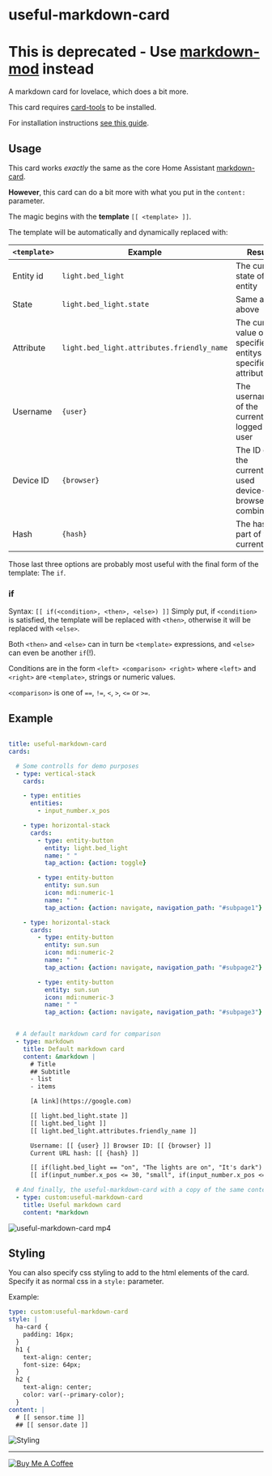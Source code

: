 useful-markdown-card
====================

# This is deprecated - Use [markdown-mod](https://github.com/thomasloven/lovelace-markdown-mod) instead

A markdown card for lovelace, which does a bit more.

This card requires [card-tools](https://github.com/thomasloven/lovelace-card-tools) to be installed.

For installation instructions [see this guide](https://github.com/thomasloven/hass-config/wiki/Lovelace-Plugins).

## Usage
This card works *exactly* the same as the core Home Assistant [markdown-card](https://www.home-assistant.io/lovelace/markdown/).

**However**, this card can do a bit more with what you put in the `content:` parameter.

The magic begins with the **template** `[[ <template> ]]`.

The template will be automatically and dynamically replaced with:

| `<template>` | Example | Result
| ------------ | ------- | ------
| Entity id | `light.bed_light` | The current state of the entity
| State | `light.bed_light.state` | Same as above
| Attribute | `light.bed_light.attributes.friendly_name` | The current value of the specified entitys specified attribute
| Username | `{user}` | The username of the currently logged in user
| Device ID | `{browser}` | The ID of the currently used device-browser combination
| Hash | `{hash}` | The hash part of the current URL

Those last three options are probably most useful with the final form of the template: The `if`.

### if

Syntax: `[[ if(<condition>, <then>, <else>) ]]`
Simply put, if `<condition>` is satisfied, the template will be replaced with `<then>`, otherwise it will be replaced with `<else>`.

Both `<then>` and `<else>` can in turn be `<template>` expressions, and `<else>` can even be another `if`(!).

Conditions are in the form `<left> <comparison> <right>` where `<left>` and `<right>` are `<template>`, strings or numeric values.

`<comparison>` is one of `==`, `!=`, `<`, `>`, `<=` or `>=`.

## Example
```yaml

title: useful-markdown-card
cards:

  # Some controlls for demo purposes
  - type: vertical-stack
    cards:

    - type: entities
      entities:
        - input_number.x_pos

    - type: horizontal-stack
      cards:
        - type: entity-button
          entity: light.bed_light
          name: " "
          tap_action: {action: toggle}

        - type: entity-button
          entity: sun.sun
          icon: mdi:numeric-1
          name: " "
          tap_action: {action: navigate, navigation_path: "#subpage1"}

    - type: horizontal-stack
      cards:
        - type: entity-button
          entity: sun.sun
          icon: mdi:numeric-2
          name: " "
          tap_action: {action: navigate, navigation_path: "#subpage2"}

        - type: entity-button
          entity: sun.sun
          icon: mdi:numeric-3
          name: " "
          tap_action: {action: navigate, navigation_path: "#subpage3"}


  # A default markdown card for comparison
  - type: markdown
    title: Default markdown card
    content: &markdown |
      # Title
      ## Subtitle
      - list
      - items

      [A link](https://google.com)

      [[ light.bed_light.state ]]
      [[ light.bed_light ]]
      [[ light.bed_light.attributes.friendly_name ]]

      Username: [[ {user} ]] Browser ID: [[ {browser} ]]
      Current URL hash: [[ {hash} ]]

      [[ if(light.bed_light == "on", "The lights are on", "It's dark") ]]
      [[ if(input_number.x_pos <= 30, "small", if(input_number.x_pos <= 70, "Medium", "LARGE")) ]]

  # And finally, the useful-markdown-card with a copy of the same content
  - type: custom:useful-markdown-card
    title: Useful markdown card
    content: *markdown
```

![useful-markdown-card mp4](https://user-images.githubusercontent.com/1299821/52882258-6062f000-3167-11e9-8cd3-d8caabeb7cb3.gif)

## Styling

You can also specify css styling to add to the html elements of the card.
Specify it as normal css in a `style:` parameter.

Example:

```yaml
type: custom:useful-markdown-card
style: |
  ha-card {
    padding: 16px;
  }
  h1 {
    text-align: center;
    font-size: 64px;
  }
  h2 {
    text-align: center;
    color: var(--primary-color);
  }
content: |
  # [[ sensor.time ]]
  ## [[ sensor.date ]]
```

![Styling](https://user-images.githubusercontent.com/1299821/58908162-2286d900-8710-11e9-8592-06b864ef3d9b.png)


---
<a href="https://www.buymeacoffee.com/uqD6KHCdJ" target="_blank"><img src="https://www.buymeacoffee.com/assets/img/custom_images/white_img.png" alt="Buy Me A Coffee" style="height: auto !important;width: auto !important;" ></a>
